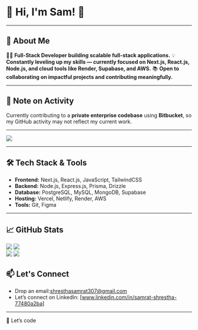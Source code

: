 # 🌟 Hi, I'm Sam! 👋  
---

## 🚀 About Me  

👨‍💻 **Full-Stack Developer building scalable full-stack applications.**
💡 **Constantly leveling up my skills — currently focused on Next.js, React.js, Node.js, and cloud tools like Render, Supabase, and AWS.**
📚 **Open to collaborating on impactful projects and contributing meaningfully.**

---

## 📢 Note on Activity

Currently contributing to a **private enterprise codebase** using **Bitbucket**, so my GitHub activity may not reflect my current work.

---
  ![](http://github-profile-summary-cards.vercel.app/api/cards/profile-details?username=haverwoods&theme=blueberry)

  
   


---
## 🛠️ Tech Stack & Tools  

- **Frontend:** Next.js, React.js, JavaScript, TailwindCSS  
- **Backend:** Node.js, Express.js, Prisma, Drizzle  
- **Database:** PostgreSQL, MySQL, MongoDB, Supabase  
- **Hosting:** Vercel, Netlify, Render, AWS  
- **Tools:** Git, Figma  

---

## 📈 GitHub Stats  

 ![](https://github-readme-stats.vercel.app/api?username=haverwoods&theme=vue-dark&show_icons=true&hide_border=true&count_private=true)
 ![](https://github-readme-streak-stats.herokuapp.com/?user=haverwoods&theme=vue-dark&hide_border=true)
 <br>
 ![](http://github-profile-summary-cards.vercel.app/api/cards/most-commit-language?username=haverwoods&theme=city_lights)
 ![](http://github-profile-summary-cards.vercel.app/api/cards/repos-per-language?username=haverwoods&theme=city_lights)


## 📫 Let's Connect  

- Drop an email:[shresthasamrat307@gmail.com](mailto:shresthasamrat307@gmail.com)  
- Let’s connect on LinkedIn: [www.linkedin.com/in/samrat-shrestha-77480a2ba]  

---

🙌 Let’s code
